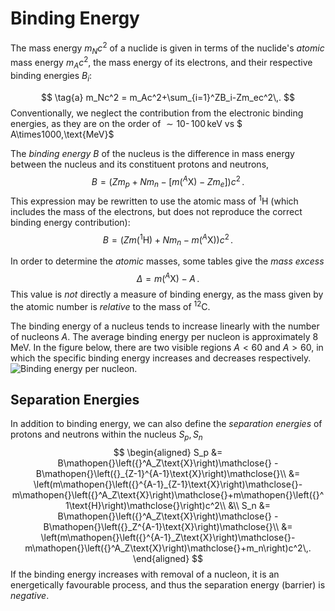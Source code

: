 Binding Energy
==============
The mass energy $m_Nc^2$ of a nuclide is given in terms of the nuclide's _atomic_ mass energy $m_Ac^2$, the mass energy of its electrons, and their respective binding energies $B_i$:
<!-- Here the mass of the atom excludes the binding energy, so we restore it first before subtracting the isolated electron masses -->
$$
\tag{a}
m_Nc^2 = m_Ac^2+\sum_{i=1}^ZB_i-Zm_ec^2\,.
$$
Conventionally, we neglect the contribution from the electronic binding energies, as they are on the order of $\sim10\operatorname{-}100\,\text{keV}$ vs $ A\times1000\,\text{MeV}$

The _binding energy_ $B$ of the nucleus is the difference in mass energy between the nucleus and its constituent protons and neutrons,
$$
B = \left(Zm_p + Nm_n - \left[m({}^A\text{X})-Zm_e\right]\right)c^2\,.
$$
This expression may be rewritten to use the atomic mass of ${}^1\text{H}$ (which includes the mass of the electrons, but does not reproduce the correct binding energy contribution):
$$
\tag{b}
B = \left(Zm({}^1\text{H}) + Nm_n - m({}^A\text{X})\right)c^2\,.
$$

In order to determine the _atomic_ masses, some tables give the _mass excess_
$$
\tag{c}
\Delta = m({}^A\text{X}) - A\,.
$$
This value is _not_ directly a measure of binding energy, as the mass given by the atomic number is _relative_ to the mass of ${}^{12}\text{C}$.

The binding energy of a nucleus tends to increase linearly with the number of nucleons $A$. The average binding energy per nucleon is approximately $8\,\text{MeV}$. In the figure below, there are two visible regions $A<60$ and $A>60$, in which the specific binding energy increases and decreases respectively. 
![Binding energy per nucleon.](https://upload.wikimedia.org/wikipedia/commons/5/53/Binding_energy_curve_-_common_isotopes.svg)

Separation Energies
-------------------
In addition to binding energy, we can also define the _separation energies_ of protons and neutrons within the nucleus $S_p,\,S_n$
$$
\begin{aligned}
S_p &= B\mathopen{}\left({}^A_Z\text{X}\right)\mathclose{} - B\mathopen{}\left({}_{Z-1}^{A-1}\text{X}\right)\mathclose{}\\
&= \left(m\mathopen{}\left({}^{A-1}_{Z-1}\text{X}\right)\mathclose{}-m\mathopen{}\left({}^A_Z\text{X}\right)\mathclose{}+m\mathopen{}\left({}^1\text{H}\right)\mathclose{}\right)c^2\\ 
&\\
S_n &= B\mathopen{}\left({}^A_Z\text{X}\right)\mathclose{} - B\mathopen{}\left({}_Z^{A-1}\text{X}\right)\mathclose{}\\
&= \left(m\mathopen{}\left({}^{A-1}_Z\text{X}\right)\mathclose{}-m\mathopen{}\left({}^A_Z\text{X}\right)\mathclose{}+m_n\right)c^2\,.
\end{aligned}
$$
If the binding energy increases with removal of a nucleon, it is an energetically favourable process, and thus the separation energy (barrier) is _negative_.